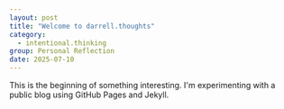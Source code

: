```yaml
---
layout: post
title: "Welcome to darrell.thoughts"
category: 
  - intentional.thinking
group: Personal Reflection
date: 2025-07-10
---
```


This is the beginning of something interesting. I'm experimenting with a public blog using GitHub Pages and Jekyll.
